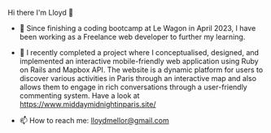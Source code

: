 Hi there I'm Lloyd 👋

- 🔭 Since finishing a coding bootcamp at Le Wagon in April 2023, I have been working as a Freelance web developer to further my learning. 

- 🌱 I recently completed a project where I conceptualised, designed, and implemented an interactive mobile-friendly web application using Ruby on Rails and Mapbox API. The website is a dynamic platform for users to discover various activities in Paris through an interactive map and also allows them to engage in rich conversations through a user-friendly commenting system. Have a look at https://www.middaymidnightinparis.site/

- 📫 How to reach me: lloydmellor@gmail.com
